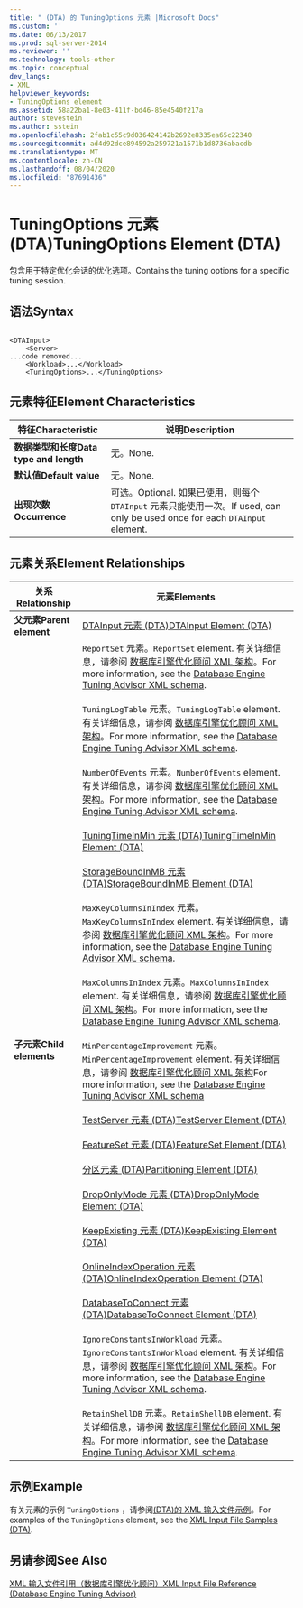 ```yaml
---
title: " (DTA) 的 TuningOptions 元素 |Microsoft Docs"
ms.custom: ''
ms.date: 06/13/2017
ms.prod: sql-server-2014
ms.reviewer: ''
ms.technology: tools-other
ms.topic: conceptual
dev_langs:
- XML
helpviewer_keywords:
- TuningOptions element
ms.assetid: 58a22ba1-8e03-411f-bd46-85e4540f217a
author: stevestein
ms.author: sstein
ms.openlocfilehash: 2fab1c55c9d036424142b2692e8335ea65c22340
ms.sourcegitcommit: ad4d92dce894592a259721a1571b1d8736abacdb
ms.translationtype: MT
ms.contentlocale: zh-CN
ms.lasthandoff: 08/04/2020
ms.locfileid: "87691436"
---
```

# <a name="tuningoptions-element-dta"></a><span data-ttu-id="f227b-102">TuningOptions 元素 (DTA)</span><span class="sxs-lookup"><span data-stu-id="f227b-102">TuningOptions Element (DTA)</span></span>
  <span data-ttu-id="f227b-103">包含用于特定优化会话的优化选项。</span><span class="sxs-lookup"><span data-stu-id="f227b-103">Contains the tuning options for a specific tuning session.</span></span>  
  
## <a name="syntax"></a><span data-ttu-id="f227b-104">语法</span><span class="sxs-lookup"><span data-stu-id="f227b-104">Syntax</span></span>  
  
```  
  
<DTAInput>  
    <Server>  
...code removed...  
    <Workload>...</Workload>  
    <TuningOptions>...</TuningOptions>  
```  
  
## <a name="element-characteristics"></a><span data-ttu-id="f227b-105">元素特征</span><span class="sxs-lookup"><span data-stu-id="f227b-105">Element Characteristics</span></span>  
  
|<span data-ttu-id="f227b-106">特征</span><span class="sxs-lookup"><span data-stu-id="f227b-106">Characteristic</span></span>|<span data-ttu-id="f227b-107">说明</span><span class="sxs-lookup"><span data-stu-id="f227b-107">Description</span></span>|  
|--------------------|-----------------|  
|<span data-ttu-id="f227b-108">**数据类型和长度**</span><span class="sxs-lookup"><span data-stu-id="f227b-108">**Data type and length**</span></span>|<span data-ttu-id="f227b-109">无。</span><span class="sxs-lookup"><span data-stu-id="f227b-109">None.</span></span>|  
|<span data-ttu-id="f227b-110">**默认值**</span><span class="sxs-lookup"><span data-stu-id="f227b-110">**Default value**</span></span>|<span data-ttu-id="f227b-111">无。</span><span class="sxs-lookup"><span data-stu-id="f227b-111">None.</span></span>|  
|<span data-ttu-id="f227b-112">**出现次数**</span><span class="sxs-lookup"><span data-stu-id="f227b-112">**Occurrence**</span></span>|<span data-ttu-id="f227b-113">可选。</span><span class="sxs-lookup"><span data-stu-id="f227b-113">Optional.</span></span> <span data-ttu-id="f227b-114">如果已使用，则每个 `DTAInput` 元素只能使用一次。</span><span class="sxs-lookup"><span data-stu-id="f227b-114">If used, can only be used once for each `DTAInput` element.</span></span>|  
  
## <a name="element-relationships"></a><span data-ttu-id="f227b-115">元素关系</span><span class="sxs-lookup"><span data-stu-id="f227b-115">Element Relationships</span></span>  
  
|<span data-ttu-id="f227b-116">关系</span><span class="sxs-lookup"><span data-stu-id="f227b-116">Relationship</span></span>|<span data-ttu-id="f227b-117">元素</span><span class="sxs-lookup"><span data-stu-id="f227b-117">Elements</span></span>|  
|------------------|--------------|  
|<span data-ttu-id="f227b-118">**父元素**</span><span class="sxs-lookup"><span data-stu-id="f227b-118">**Parent element**</span></span>|[<span data-ttu-id="f227b-119">DTAInput 元素 (DTA)</span><span class="sxs-lookup"><span data-stu-id="f227b-119">DTAInput Element &#40;DTA&#41;</span></span>](dtainput-element-dta.md)|  
|<span data-ttu-id="f227b-120">**子元素**</span><span class="sxs-lookup"><span data-stu-id="f227b-120">**Child elements**</span></span>|<span data-ttu-id="f227b-121">`ReportSet` 元素。</span><span class="sxs-lookup"><span data-stu-id="f227b-121">`ReportSet` element.</span></span> <span data-ttu-id="f227b-122">有关详细信息，请参阅 [数据库引擎优化顾问 XML 架构](https://go.microsoft.com/fwlink/?linkid=43100)。</span><span class="sxs-lookup"><span data-stu-id="f227b-122">For more information, see the [Database Engine Tuning Advisor XML schema](https://go.microsoft.com/fwlink/?linkid=43100).</span></span><br /><br /> <span data-ttu-id="f227b-123">`TuningLogTable` 元素。</span><span class="sxs-lookup"><span data-stu-id="f227b-123">`TuningLogTable` element.</span></span> <span data-ttu-id="f227b-124">有关详细信息，请参阅 [数据库引擎优化顾问 XML 架构](https://go.microsoft.com/fwlink/?linkid=43100)。</span><span class="sxs-lookup"><span data-stu-id="f227b-124">For more information, see the [Database Engine Tuning Advisor XML schema](https://go.microsoft.com/fwlink/?linkid=43100).</span></span><br /><br /> <span data-ttu-id="f227b-125">`NumberOfEvents` 元素。</span><span class="sxs-lookup"><span data-stu-id="f227b-125">`NumberOfEvents` element.</span></span> <span data-ttu-id="f227b-126">有关详细信息，请参阅 [数据库引擎优化顾问 XML 架构](https://go.microsoft.com/fwlink/?linkid=43100)。</span><span class="sxs-lookup"><span data-stu-id="f227b-126">For more information, see the [Database Engine Tuning Advisor XML schema](https://go.microsoft.com/fwlink/?linkid=43100).</span></span><br /><br /> [<span data-ttu-id="f227b-127">TuningTimeInMin 元素 (DTA)</span><span class="sxs-lookup"><span data-stu-id="f227b-127">TuningTimeInMin Element &#40;DTA&#41;</span></span>](tuningtimeinmin-element-dta.md)<br /><br /> [<span data-ttu-id="f227b-128">StorageBoundInMB 元素 (DTA)</span><span class="sxs-lookup"><span data-stu-id="f227b-128">StorageBoundInMB Element &#40;DTA&#41;</span></span>](storageboundinmb-element-dta.md)<br /><br /> <span data-ttu-id="f227b-129">`MaxKeyColumnsInIndex` 元素。</span><span class="sxs-lookup"><span data-stu-id="f227b-129">`MaxKeyColumnsInIndex` element.</span></span> <span data-ttu-id="f227b-130">有关详细信息，请参阅 [数据库引擎优化顾问 XML 架构](https://go.microsoft.com/fwlink/?linkid=43100)。</span><span class="sxs-lookup"><span data-stu-id="f227b-130">For more information, see the [Database Engine Tuning Advisor XML schema](https://go.microsoft.com/fwlink/?linkid=43100).</span></span><br /><br /> <span data-ttu-id="f227b-131">`MaxColumnsInIndex` 元素。</span><span class="sxs-lookup"><span data-stu-id="f227b-131">`MaxColumnsInIndex` element.</span></span> <span data-ttu-id="f227b-132">有关详细信息，请参阅 [数据库引擎优化顾问 XML 架构](https://go.microsoft.com/fwlink/?linkid=43100)。</span><span class="sxs-lookup"><span data-stu-id="f227b-132">For more information, see the [Database Engine Tuning Advisor XML schema](https://go.microsoft.com/fwlink/?linkid=43100).</span></span><br /><br /> <span data-ttu-id="f227b-133">`MinPercentageImprovement` 元素。</span><span class="sxs-lookup"><span data-stu-id="f227b-133">`MinPercentageImprovement` element.</span></span> <span data-ttu-id="f227b-134">有关详细信息，请参阅 [数据库引擎优化顾问 XML 架构](https://go.microsoft.com/fwlink/?linkid=43100)</span><span class="sxs-lookup"><span data-stu-id="f227b-134">For more information, see the [Database Engine Tuning Advisor XML schema](https://go.microsoft.com/fwlink/?linkid=43100)</span></span><br /><br /> [<span data-ttu-id="f227b-135">TestServer 元素 (DTA)</span><span class="sxs-lookup"><span data-stu-id="f227b-135">TestServer Element &#40;DTA&#41;</span></span>](server-element-dta.md)<br /><br /> [<span data-ttu-id="f227b-136">FeatureSet 元素 (DTA)</span><span class="sxs-lookup"><span data-stu-id="f227b-136">FeatureSet Element &#40;DTA&#41;</span></span>](featureset-element-dta.md)<br /><br /> [<span data-ttu-id="f227b-137">分区元素 (DTA)</span><span class="sxs-lookup"><span data-stu-id="f227b-137">Partitioning Element &#40;DTA&#41;</span></span>](partitioning-element-dta.md)<br /><br /> [<span data-ttu-id="f227b-138">DropOnlyMode 元素 (DTA)</span><span class="sxs-lookup"><span data-stu-id="f227b-138">DropOnlyMode Element &#40;DTA&#41;</span></span>](droponlymode-element-dta.md)<br /><br /> [<span data-ttu-id="f227b-139">KeepExisting 元素 (DTA)</span><span class="sxs-lookup"><span data-stu-id="f227b-139">KeepExisting Element &#40;DTA&#41;</span></span>](keepexisting-element-dta.md)<br /><br /> [<span data-ttu-id="f227b-140">OnlineIndexOperation 元素 (DTA)</span><span class="sxs-lookup"><span data-stu-id="f227b-140">OnlineIndexOperation Element &#40;DTA&#41;</span></span>](onlineindexoperation-element-dta.md)<br /><br /> [<span data-ttu-id="f227b-141">DatabaseToConnect 元素 (DTA)</span><span class="sxs-lookup"><span data-stu-id="f227b-141">DatabaseToConnect Element &#40;DTA&#41;</span></span>](databasetoconnect-element-dta.md)<br /><br /> <span data-ttu-id="f227b-142">`IgnoreConstantsInWorkload` 元素。</span><span class="sxs-lookup"><span data-stu-id="f227b-142">`IgnoreConstantsInWorkload` element.</span></span> <span data-ttu-id="f227b-143">有关详细信息，请参阅 [数据库引擎优化顾问 XML 架构](https://go.microsoft.com/fwlink/?linkid=43100)。</span><span class="sxs-lookup"><span data-stu-id="f227b-143">For more information, see the [Database Engine Tuning Advisor XML schema](https://go.microsoft.com/fwlink/?linkid=43100).</span></span><br /><br /> <span data-ttu-id="f227b-144">`RetainShellDB` 元素。</span><span class="sxs-lookup"><span data-stu-id="f227b-144">`RetainShellDB` element.</span></span> <span data-ttu-id="f227b-145">有关详细信息，请参阅 [数据库引擎优化顾问 XML 架构](https://go.microsoft.com/fwlink/?linkid=43100)。</span><span class="sxs-lookup"><span data-stu-id="f227b-145">For more information, see the [Database Engine Tuning Advisor XML schema](https://go.microsoft.com/fwlink/?linkid=43100).</span></span>|  
  
## <a name="example"></a><span data-ttu-id="f227b-146">示例</span><span class="sxs-lookup"><span data-stu-id="f227b-146">Example</span></span>  
 <span data-ttu-id="f227b-147">有关元素的示例 `TuningOptions` ，请参阅[&#40;DTA&#41;的 XML 输入文件示例](xml-input-file-samples-dta.md)。</span><span class="sxs-lookup"><span data-stu-id="f227b-147">For examples of the `TuningOptions` element, see the [XML Input File Samples &#40;DTA&#41;](xml-input-file-samples-dta.md).</span></span>  
  
## <a name="see-also"></a><span data-ttu-id="f227b-148">另请参阅</span><span class="sxs-lookup"><span data-stu-id="f227b-148">See Also</span></span>  
 [<span data-ttu-id="f227b-149">XML 输入文件引用（数据库引擎优化顾问）</span><span class="sxs-lookup"><span data-stu-id="f227b-149">XML Input File Reference &#40;Database Engine Tuning Advisor&#41;</span></span>](xml-input-file-reference-database-engine-tuning-advisor.md)  
  
  
